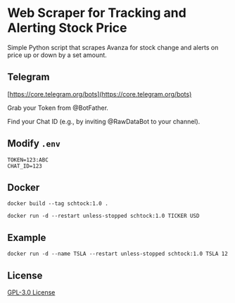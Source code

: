 # Web Scraper for Tracking and Alerting Stock Price
Simple Python script that scrapes Avanza for stock change and alerts on price up or down by a set amount.

## Telegram
[https://core.telegram.org/bots](https://core.telegram.org/bots)

Grab your Token from @BotFather.

Find your Chat ID (e.g., by inviting @RawDataBot to your channel).

## Modify `.env`
```
TOKEN=123:ABC
CHAT_ID=123
```

## Docker
`docker build --tag schtock:1.0 .`

`docker run -d --restart unless-stopped schtock:1.0 TICKER USD`

## Example
`docker run -d --name TSLA --restart unless-stopped schtock:1.0 TSLA 12`

## License
[GPL-3.0 License](https://github.com/badsko/schtock/blob/master/LICENSE)
